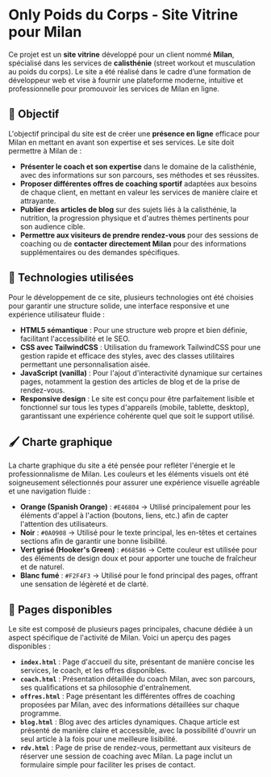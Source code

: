 # Only Poids du Corps - Site Vitrine pour Milan

Ce projet est un **site vitrine** développé pour un client nommé **Milan**, spécialisé dans les services de **calisthénie** (street workout et musculation au poids du corps). Le site a été réalisé dans le cadre d’une formation de développeur web et vise à fournir une plateforme moderne, intuitive et professionnelle pour promouvoir les services de Milan en ligne.

## 🎯 Objectif

L'objectif principal du site est de créer une **présence en ligne** efficace pour Milan en mettant en avant son expertise et ses services. Le site doit permettre à Milan de :
- **Présenter le coach et son expertise** dans le domaine de la calisthénie, avec des informations sur son parcours, ses méthodes et ses réussites.
- **Proposer différentes offres de coaching sportif** adaptées aux besoins de chaque client, en mettant en valeur les services de manière claire et attrayante.
- **Publier des articles de blog** sur des sujets liés à la calisthénie, la nutrition, la progression physique et d'autres thèmes pertinents pour son audience cible.
- **Permettre aux visiteurs de prendre rendez-vous** pour des sessions de coaching ou de **contacter directement Milan** pour des informations supplémentaires ou des demandes spécifiques.

## 🧱 Technologies utilisées

Pour le développement de ce site, plusieurs technologies ont été choisies pour garantir une structure solide, une interface responsive et une expérience utilisateur fluide :
- **HTML5 sémantique** : Pour une structure web propre et bien définie, facilitant l'accessibilité et le SEO.
- **CSS avec TailwindCSS** : Utilisation du framework TailwindCSS pour une gestion rapide et efficace des styles, avec des classes utilitaires permettant une personnalisation aisée.
- **JavaScript (vanilla)** : Pour l'ajout d'interactivité dynamique sur certaines pages, notamment la gestion des articles de blog et de la prise de rendez-vous.
- **Responsive design** : Le site est conçu pour être parfaitement lisible et fonctionnel sur tous les types d'appareils (mobile, tablette, desktop), garantissant une expérience cohérente quel que soit le support utilisé.

## 🖌️ Charte graphique

La charte graphique du site a été pensée pour refléter l'énergie et le professionnalisme de Milan. Les couleurs et les éléments visuels ont été soigneusement sélectionnés pour assurer une expérience visuelle agréable et une navigation fluide :
- **Orange (Spanish Orange)** : `#E46804` → Utilisé principalement pour les éléments d'appel à l'action (boutons, liens, etc.) afin de capter l'attention des utilisateurs.
- **Noir** : `#0A0908` → Utilisé pour le texte principal, les en-têtes et certaines sections afin de garantir une bonne lisibilité.
- **Vert grisé (Hooker's Green)** : `#668586` → Cette couleur est utilisée pour des éléments de design doux et pour apporter une touche de fraîcheur et de naturel.
- **Blanc fumé** : `#F2F4F3` → Utilisé pour le fond principal des pages, offrant une sensation de légèreté et de clarté.

## 📄 Pages disponibles

Le site est composé de plusieurs pages principales, chacune dédiée à un aspect spécifique de l'activité de Milan. Voici un aperçu des pages disponibles :
- **`index.html`** : Page d'accueil du site, présentant de manière concise les services, le coach, et les offres disponibles.
- **`coach.html`** : Présentation détaillée du coach Milan, avec son parcours, ses qualifications et sa philosophie d'entraînement.
- **`offres.html`** : Page présentant les différentes offres de coaching proposées par Milan, avec des informations détaillées sur chaque programme.
- **`blog.html`** : Blog avec des articles dynamiques. Chaque article est présenté de manière claire et accessible, avec la possibilité d'ouvrir un seul article à la fois pour une meilleure lisibilité.
- **`rdv.html`** : Page de prise de rendez-vous, permettant aux visiteurs de réserver une session de coaching avec Milan. La page inclut un formulaire simple pour faciliter les prises de contact.
